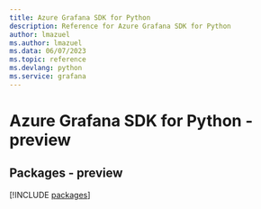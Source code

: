 ```yaml
---
title: Azure Grafana SDK for Python
description: Reference for Azure Grafana SDK for Python
author: lmazuel
ms.author: lmazuel
ms.data: 06/07/2023
ms.topic: reference
ms.devlang: python
ms.service: grafana
---
```

# Azure Grafana SDK for Python - preview
## Packages - preview
[!INCLUDE [packages](grafana-index.md)]